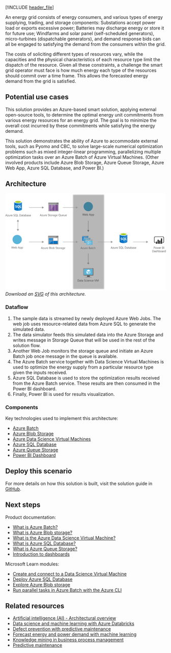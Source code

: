 [!INCLUDE [header_file](../../../includes/sol-idea-header.md)]

An energy grid consists of energy consumers, and various types of energy supplying, trading, and storage components: Substations accept power load or exports excessive power; Batteries may discharge energy or store it for future use; Windfarms and solar panel (self-scheduled generators), micro-turbines (dispatchable generators), and demand response bids can all be engaged to satisfying the demand from the consumers within the grid.

The costs of soliciting different types of resources vary, while the capacities and the physical characteristics of each resource type limit the dispatch of the resource. Given all these constraints, a challenge the smart grid operator must face is how much energy each type of the resources should commit over a time frame. This allows the forecasted energy demand from the grid is satisfied.

## Potential use cases

This solution provides an Azure-based smart solution, applying external open-source tools, to determine the optimal energy unit commitments from various energy resources for an energy grid. The goal is to minimize the overall cost incurred by these commitments while satisfying the energy demand.

This solution demonstrates the ability of Azure to accommodate external tools, such as Pyomo and CBC, to solve large-scale numerical optimization problems such as mixed integer-linear programming, parallelizing multiple optimization tasks over an Azure Batch of Azure Virtual Machines. (Other involved products include Azure Blob Storage, Azure Queue Storage, Azure Web App, Azure SQL Database, and Power BI.)

## Architecture

![Architecture Diagram](../media/energy-supply-optimization.png)
*Download an [SVG](../media/energy-supply-optimization.svg) of this architecture.*

### Dataflow

  1. The sample data is streamed by newly deployed Azure Web Jobs. The web job uses resource-related data from Azure SQL to generate the simulated data.
  1. The data simulator feeds this simulated data into the Azure Storage and writes message in Storage Queue that will be used in the rest of the solution flow.
  1. Another Web Job monitors the storage queue and initiate an Azure Batch job once message in the queue is available.
  1. The Azure Batch service together with Data Science Virtual Machines is used to optimize the energy supply from a particular resource type given the inputs received.
  1. Azure SQL Database is used to store the optimization results received from the Azure Batch service. These results are then consumed in the Power BI dashboard.
  1. Finally, Power BI is used for results visualization.
  
### Components

Key technologies used to implement this architecture:

- [Azure Batch](https://azure.microsoft.com/services/batch)
- [Azure Blob Storage](https://azure.microsoft.com/services/storage/blobs)
- [Azure Data Science Virtual Machines](https://azure.microsoft.com/services/virtual-machines/data-science-virtual-machines)
- [Azure SQL Database](https://azure.microsoft.com/services/sql-database)
- [Azure Queue Storage](https://azure.microsoft.com/services/storage/queues)
- [Power BI Dashboard](https://powerbi.microsoft.com)
  
## Deploy this scenario

For more details on how this solution is built, visit the solution guide in [GitHub](https://github.com/Azure/cortana-intelligence-energy-supply-optimization).

## Next steps

Product documentation:

- [What is Azure Batch?](/azure/batch/batch-technical-overview)
- [What is Azure Blob storage?](/azure/storage/blobs/storage-blobs-overview)
- [What is the Azure Data Science Virtual Machine?](/azure/machine-learning/data-science-virtual-machine/overview)
- [What is Azure SQL Database?](/azure/azure-sql/database/sql-database-paas-overview)
- [What is Azure Queue Storage?](/azure/storage/queues/storage-queues-introduction)
- [Introduction to dashboards](/power-bi/create-reports/service-dashboards)

Microsoft Learn modules:

- [Create and connect to a Data Science Virtual Machine](/learn/modules/intro-to-azure-data-science-virtual-machine)
- [Deploy Azure SQL Database](/learn/modules/deploy-azure-sql-database)
- [Explore Azure Blob storage](/learn/modules/explore-azure-blob-storage)
- [Run parallel tasks in Azure Batch with the Azure CLI](/learn/modules/run-parallel-tasks-in-azure-batch-with-the-azure-cli)

## Related resources

- [Artificial intelligence (AI) - Architectural overview](../../data-guide/big-data/ai-overview.md)
- [Data science and machine learning with Azure Databricks](azure-databricks-data-science-machine-learning.yml)
- [Defect prevention with predictive maintenance](defect-prevention-with-predictive-maintenance.yml)
- [Forecast energy and power demand with machine learning](forecast-energy-power-demand.yml)
- [Knowledge mining in business process management](business-process-management.yml)
- [Predictive maintenance](predictive-maintenance.yml)
